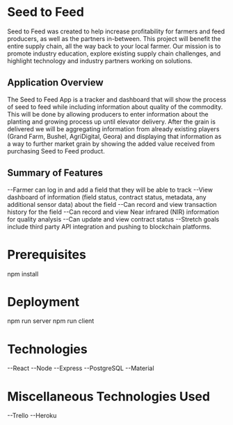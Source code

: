 # Seed to Feed
Seed to Feed was created to help increase profitability for farmers and feed producers, as well as the partners in-between. This project will benefit the entire supply chain, all the way back to your local farmer. Our mission is to promote industry education, explore existing supply chain challenges, and highlight technology and industry partners working on solutions.


## Application Overview

The Seed to Feed App is a tracker and dashboard that will show the process of seed to feed while including information about quality of the commodity. This will be done by allowing producers to enter information about the planting and growing process up until elevator delivery.  After the grain is delivered we will be aggregating information from already existing players (Grand Farm, Bushel, AgriDigital, Geora) and displaying that information as a way to further market grain by showing the added value received from purchasing Seed to Feed product.

## Summary of Features
--Farmer can log in and add a field that they will be able to track
--View dashboard of information (field status, contract status, metadata, any additional sensor data) about the field
--Can record and view transaction history for the field
--Can record and view Near infrared (NIR) information for quality analysis
--Can update and view contract status
--Stretch goals include third party API integration and pushing to blockchain platforms.


# Prerequisites
npm install

# Deployment
npm run server
npm run client

# Technologies
--React
--Node
--Express
--PostgreSQL
--Material

# Miscellaneous Technologies Used
--Trello
--Heroku
